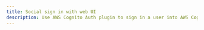 ```yaml
---
title: Social sign in with web UI
description: Use AWS Cognito Auth plugin to sign in a user into AWS Cognito User Pool
---
```


<inline-fragment platform="ios" src="~/lib/auth/fragments/native_common/authentication/social_signin_web_ui/common.md"></inline-fragment>
<inline-fragment platform="android" src="~/lib/auth/fragments/native_common/authentication/social_signin_web_ui/common.md"></inline-fragment>
